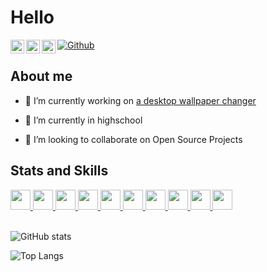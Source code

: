 # Hello

<a href="https://discord.gg/G8W7Vtw">
  <img align="left" alt="Yangman's Discord" width="22px" src="https://raw.githubusercontent.com/peterthehan/peterthehan/master/assets/discord.svg" />
</a>
<a href="https://www.reddit.com/user/yangman_946">
  <img align="left" alt="Yangman's reddit" width="22px" src="https://raw.githubusercontent.com/peterthehan/peterthehan/master/assets/reddit.svg" />
</a>
<a href="https://www.instagram.com/cyang946/">
  <img align="left" alt="Yangman's instagram" width="22px" src="https://upload.wikimedia.org/wikipedia/commons/thumb/a/a5/Instagram_icon.png/1024px-Instagram_icon.png" />
</a>

[![Github](https://img.shields.io/github/followers/yangman946?label=Follow&style=social)](https://github.com/yangman946)


## About me

- 🔭 I’m currently working on <a href="https://github.com/yangman946/WallPaperChanger">a desktop wallpaper changer</a>

- 🌱 I’m currently in highschool

- 👯 I’m looking to collaborate on Open Source Projects 



<h2> Stats and Skills </h2>
<a href= https://github.com/yangman946?tab=repositories&q=&type=&language=python&sort= > <img width ='32px' src ='https://raw.githubusercontent.com/rahulbanerjee26/githubAboutMeGenerator/main/icons/python.svg'> </a>
<a href= https://github.com/yangman946?tab=repositories&q=&type=&language=csharp&sort= > <img width ='32px' src ='https://raw.githubusercontent.com/rahulbanerjee26/githubAboutMeGenerator/main/icons/csharp.svg'> </a>
<a href= https://github.com/yangman946?tab=repositories&q=&type=&language=visual+basic+.net&sort= > <img width ='32px' src ='https://upload.wikimedia.org/wikipedia/commons/thumb/4/40/VB.NET_Logo.svg/1200px-VB.NET_Logo.svg.png'> </a>
<a href= https://github.com/yangman946?tab=repositories&q=&type=&language=html&sort= > <img width ='32px' src ='https://raw.githubusercontent.com/rahulbanerjee26/githubAboutMeGenerator/main/icons/html.svg'> </a>
<a href= https://github.com/yangman946/Unity-projects > <img width ='32px' src ='https://raw.githubusercontent.com/rahulbanerjee26/githubAboutMeGenerator/main/icons/unity.svg'> </a>
<a href= https://github.com/yangman946> <img width ='32px' src ='https://raw.githubusercontent.com/rahulbanerjee26/githubAboutMeGenerator/main/icons/android.svg'> </a>
<a href= https://github.com/yangman946?tab=repositories&q=&type=&language=html&sort= > <img width ='32px' src ='https://raw.githubusercontent.com/rahulbanerjee26/githubAboutMeGenerator/main/icons/css.svg'> </a>
<a href= https://github.com/yangman946?tab=repositories&q=&type=&language=csharp&sort= > <img width ='32px' src ='https://raw.githubusercontent.com/rahulbanerjee26/githubAboutMeGenerator/main/icons/dotnet.svg'> </a>
<a href= https://github.com/yangman946/SimpleStack> <img width ='32px' src ='https://raw.githubusercontent.com/rahulbanerjee26/githubAboutMeGenerator/main/icons/django.svg'> </a>
<a href= https://github.com/yangman946> <img width ='32px' src ='https://raw.githubusercontent.com/rahulbanerjee26/githubAboutMeGenerator/main/icons/xamarin.svg'> </a>

<br>
<br>
  
![GitHub stats](https://github-readme-stats.vercel.app/api?username=yangman946&theme=dark&show_icons=true)

![Top Langs](https://github-readme-stats.vercel.app/api/top-langs/?username=yangman946&theme=dark&layout=compact&langs_count=8)








